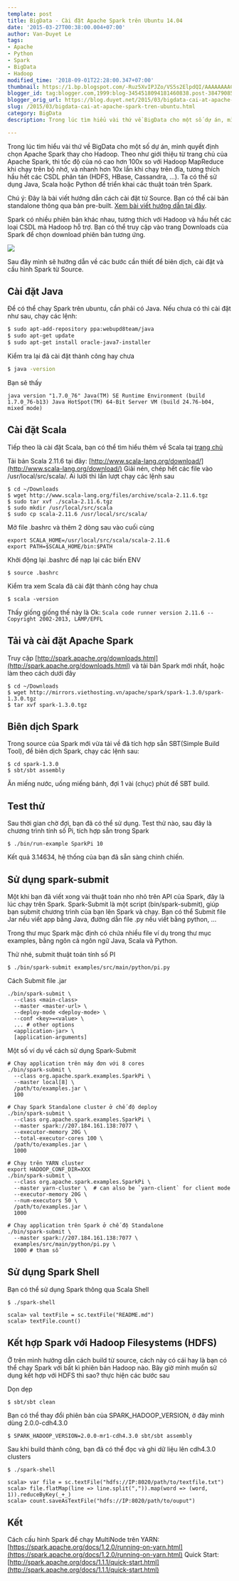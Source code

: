 ```yaml
---
template: post
title: BigData - Cài đặt Apache Spark trên Ubuntu 14.04
date: '2015-03-27T00:38:00.004+07:00'
author: Van-Duyet Le
tags:
- Apache
- Python
- Spark
- BigData
- Hadoop
modified_time: '2018-09-01T22:28:00.347+07:00'
thumbnail: https://1.bp.blogspot.com/-Ruz5XvIPJZo/VS5s2ElpdQI/AAAAAAAACQ0/G7LCMJ0klNk/s1600/download-spark.png
blogger_id: tag:blogger.com,1999:blog-3454518094181460838.post-3847908519775182747
blogger_orig_url: https://blog.duyet.net/2015/03/bigdata-cai-at-apache-spark-tren-ubuntu.html
slug: /2015/03/bigdata-cai-at-apache-spark-tren-ubuntu.html
category: BigData
description: Trong lúc tìm hiểu vài thứ về BigData cho một số dự án, mình quyết định chọn Apache Spark thay cho Hadoop. Theo như giới thiệu từ trang chủ của Apache Spark, thì tốc độ của nó cao hơn 100x so với Hadoop MapReduce khi chạy trên bộ nhớ, và nhanh hơn 10x lần khi chạy trên đĩa, tương thích hầu hết các CSDL phân tán (HDFS, HBase, Cassandra, ...). Ta có thể sử dụng Java, Scala hoặc Python để triển khai các thuật toán trên Spark.

---
```


Trong lúc tìm hiểu vài thứ về BigData cho một số dự án, mình quyết định chọn Apache Spark thay cho Hadoop. Theo như giới thiệu từ trang chủ của Apache Spark, thì tốc độ của nó cao hơn 100x so với Hadoop MapReduce khi chạy trên bộ nhớ, và nhanh hơn 10x lần khi chạy trên đĩa, tương thích hầu hết các CSDL phân tán (HDFS, HBase, Cassandra, ...). Ta có thể sử dụng Java, Scala hoặc Python để triển khai các thuật toán trên Spark.

Chú ý: Đây là bài viết hướng dẫn cách cài đặt từ Source. Bạn có thể cài bản standalone thông qua bản pre-built. [Xem bài viết hướng dẫn tại đây](http://blog.duyet.net/2017/05/cai-apache-spark-standalone-ban-pre.html).

Spark có nhiều phiên bản khác nhau, tương thích với Hadoop và hầu hết các loại CSDL mà Hadoop hỗ trợ. Bạn có thể truy cập vào trang Downloads của Spark để chọn download phiên bản tương ứng.

![](https://1.bp.blogspot.com/-Ruz5XvIPJZo/VS5s2ElpdQI/AAAAAAAACQ0/G7LCMJ0klNk/s1600/download-spark.png)

Sau đây mình sẽ hướng dẫn về các bước cần thiết để biên dịch, cài đặt và cấu hình Spark từ Source.

## Cài đặt Java ##
Để có thể chạy Spark trên ubuntu, cần phải có Java. Nếu chưa có thì cài đặt như sau, chạy các lệnh:

```sh
$ sudo apt-add-repository ppa:webupd8team/java
$ sudo apt-get update
$ sudo apt-get install oracle-java7-installer
```

Kiểm tra lại đã cài đặt thành công hay chưa 

```bash
$ java -version
```

Bạn sẽ thấy  
```
java version "1.7.0_76" Java(TM) SE Runtime Environment (build 1.7.0_76-b13) Java HotSpot(TM) 64-Bit Server VM (build 24.76-b04, mixed mode)
```

## Cài đặt Scala ##
Tiếp theo là cài đặt Scala, bạn có thể tìm hiểu thêm về Scala tại [trang chủ](http://www.scala-lang.org/index.html)

Tải bản Scala 2.11.6 tại đây: [http://www.scala-lang.org/download/](http://www.scala-lang.org/download/)
Giải nén, chép hết các file vào /usr/local/src/scala/. Ai lười thì lần lượt chạy các lệnh sau

```
$ cd ~/Downloads
$ wget http://www.scala-lang.org/files/archive/scala-2.11.6.tgz
$ sudo tar xvf ./scala-2.11.6.tgz
$ sudo mkdir /usr/local/src/scala
$ sudo cp scala-2.11.6 /usr/local/src/scala/
```

Mở file .bashrc và thêm 2 dòng sau vào cuối cùng

```
export SCALA_HOME=/usr/local/src/scala/scala-2.11.6
export PATH=$SCALA_HOME/bin:$PATH
```

Khởi động lại .bashrc để nạp lại các biến ENV

```
$ source .bashrc
```

Kiểm tra xem Scala đã cài đặt thành công hay chưa   

```
$ scala -version
```

Thấy giống giống thế này là Ok: 
`Scala code runner version 2.11.6 -- Copyright 2002-2013, LAMP/EPFL`

## Tải và cài đặt Apache Spark ##
Truy cập [http://spark.apache.org/downloads.html](http://spark.apache.org/downloads.html) và tải bản Spark mới nhất, hoặc làm theo cách dưới đây

```
$ cd ~/Downloads
$ wget http://mirrors.viethosting.vn/apache/spark/spark-1.3.0/spark-1.3.0.tgz
$ tar xvf spark-1.3.0.tgz 

```

## Biên dịch Spark ##
Trong source của Spark mới vừa tải về đã tích hợp sẵn SBT(Simple Build Tool), để biên dịch Spark, chạy các lệnh sau:

```
$ cd spark-1.3.0
$ sbt/sbt assembly
```

Ăn miếng nước, uống miếng bánh, đợi 1 vài (chục) phút để SBT build.

## Test thử ##
Sau thời gian chờ đợi, bạn đã có thể sử dụng. Test thử nào, sau đây là chương trình tính số Pi, tích hợp sẵn trong Spark

```
$ ./bin/run-example SparkPi 10
```

Kết quả 3.14634, hệ thống của bạn đã sẵn sàng chinh chiến.  

## Sử dụng spark-submit ##
Một khi bạn đã viết xong vài thuật toán nho nhỏ trên API của Spark, đây là lúc chạy trên Spark. Spark-Submit là một script (bin/spark-submit), giúp bạn submit chương trình của bạn lên Spark và chạy. Bạn có thể Submit file Jar nếu viết app bằng Java, đường dẫn file .py nếu viết bằng python, ...

Trong thư mục Spark mặc định có chứa nhiều file ví dụ trong thư mục examples, bằng ngôn cả ngôn ngữ Java, Scala và Python.

Thử nhé, submit thuật toán tính số PI

```
$ ./bin/spark-submit examples/src/main/python/pi.py
```

Cách Submit file .jar

```
./bin/spark-submit \
  --class <main-class>
  --master <master-url> \
  --deploy-mode <deploy-mode> \
  --conf <key>=<value> \
  ... # other options
  <application-jar> \
  [application-arguments]
```

Một số ví dụ về cách sử dụng Spark-Submit

```
# Chạy application trên máy đơn với 8 cores
./bin/spark-submit \
  --class org.apache.spark.examples.SparkPi \
  --master local[8] \
  /path/to/examples.jar \
  100

# Chạy Spark Standalone cluster ở chế độ deploy
./bin/spark-submit \
  --class org.apache.spark.examples.SparkPi \
  --master spark://207.184.161.138:7077 \
  --executor-memory 20G \
  --total-executor-cores 100 \
  /path/to/examples.jar \
  1000

# Chạy trên YARN cluster
export HADOOP_CONF_DIR=XXX
./bin/spark-submit \
  --class org.apache.spark.examples.SparkPi \
  --master yarn-cluster \  # can also be `yarn-client` for client mode
  --executor-memory 20G \
  --num-executors 50 \
  /path/to/examples.jar \
  1000

# Chạy application trên Spark ở chế độ Standalone
./bin/spark-submit \
  --master spark://207.184.161.138:7077 \
  examples/src/main/python/pi.py \
  1000 # tham số
```

## Sử dụng Spark Shell ##

Bạn có thể sử dụng Spark thông qua Scala Shell 

```
$ ./spark-shell
```

```
scala> val textFile = sc.textFile("README.md")
scala> textFile.count()
```

## Kết hợp Spark với Hadoop Filesystems (HDFS) ##
Ở trên mình hướng dẫn cách build từ source, cách này có cái hay là bạn có thể chạy Spark với bất kì phiên bản Hadoop nào. Bây giờ mình muốn sử dụng kết hợp với HDFS thì sao? thực hiện các bước sau

Dọn dẹp

```
$ sbt/sbt clean
```

Bạn có thể thay đổi phiên bản của SPARK_HADOOP_VERSION, ở đây mình dùng 2.0.0-cdh4.3.0  

```
$ SPARK_HADOOP_VERSION=2.0.0-mr1-cdh4.3.0 sbt/sbt assembly
```

Sau khi build thành công, bạn đã có thể đọc và ghi dữ liệu lên cdh4.3.0 clusters 

```
$ ./spark-shell
```

```
scala> var file = sc.textFile("hdfs://IP:8020/path/to/textfile.txt")
scala> file.flatMap(line => line.split(",")).map(word => (word, 1)).reduceByKey(_+_)
scala> count.saveAsTextFile("hdfs://IP:8020/path/to/ouput")
```

## Kết ##
Cách cấu hình Spark để chạy MultiNode trên YARN: [https://spark.apache.org/docs/1.2.0/running-on-yarn.html](https://spark.apache.org/docs/1.2.0/running-on-yarn.html)
Quick Start: [http://spark.apache.org/docs/1.1.1/quick-start.html](http://spark.apache.org/docs/1.1.1/quick-start.html)
